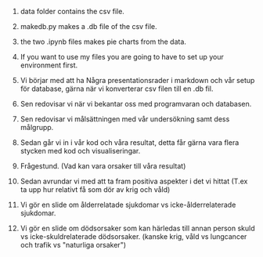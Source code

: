 1. data folder contains the csv file.
2. makedb.py makes a .db file of the csv file.
3. the two .ipynb files makes pie charts from the data.

4. If you want to use my files you are going to have to set up your environment first.

5. Vi börjar med att ha Några presentationsrader i markdown och vår setup för database, gärna när vi konverterar csv filen till en .db fil.
6. Sen redovisar vi när vi bekantar oss med programvaran och databasen.
7. Sen redovisar vi målsättningen med vår undersökning samt dess målgrupp.
8. Sedan går vi in i vår kod och våra resultat, detta får gärna vara flera stycken med kod och visualiseringar.
9. Frågestund. (Vad kan vara orsaker till våra resultat)
10. Sedan avrundar vi med att ta fram positiva aspekter i det vi hittat (T.ex ta upp hur relativt få som dör av krig och våld)

11. Vi gör en slide om ålderrelatade sjukdomar vs icke-ålderrelaterade sjukdomar.
12. Vi gör en slide om dödsorsaker som kan härledas till annan person skuld vs icke-skuldrelaterade dödsorsaker. (kanske krig, våld vs lungcancer och trafik vs "naturliga orsaker")
